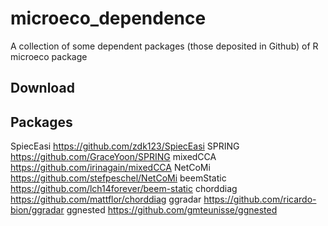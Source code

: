 # microeco_dependence

A collection of some dependent packages (those deposited in Github) of R microeco package

## Download


## Packages

SpiecEasi https://github.com/zdk123/SpiecEasi
SPRING  https://github.com/GraceYoon/SPRING
mixedCCA  https://github.com/irinagain/mixedCCA
NetCoMi  https://github.com/stefpeschel/NetCoMi
beemStatic  https://github.com/lch14forever/beem-static
chorddiag  https://github.com/mattflor/chorddiag
ggradar  https://github.com/ricardo-bion/ggradar
ggnested  https://github.com/gmteunisse/ggnested




